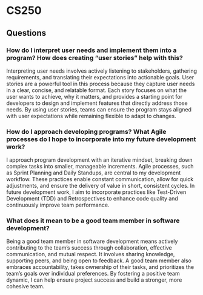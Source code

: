 # CS250

## Questions

### How do I interpret user needs and implement them into a program? How does creating “user stories” help with this?
Interpreting user needs involves actively listening to stakeholders, gathering requirements, and translating their expectations into actionable goals. User stories are a powerful tool in this process because they capture user needs in a clear, concise, and relatable format. Each story focuses on what the user wants to achieve, why it matters, and provides a starting point for developers to design and implement features that directly address those needs. By using user stories, teams can ensure the program stays aligned with user expectations while remaining flexible to adapt to changes.

### How do I approach developing programs? What Agile processes do I hope to incorporate into my future development work?
I approach program development with an iterative mindset, breaking down complex tasks into smaller, manageable increments. Agile processes, such as Sprint Planning and Daily Standups, are central to my development workflow. These practices enable constant communication, allow for quick adjustments, and ensure the delivery of value in short, consistent cycles. In future development work, I aim to incorporate practices like Test-Driven Development (TDD) and Retrospectives to enhance code quality and continuously improve team performance.

### What does it mean to be a good team member in software development?
Being a good team member in software development means actively contributing to the team’s success through collaboration, effective communication, and mutual respect. It involves sharing knowledge, supporting peers, and being open to feedback. A good team member also embraces accountability, takes ownership of their tasks, and prioritizes the team’s goals over individual preferences. By fostering a positive team dynamic, I can help ensure project success and build a stronger, more cohesive team.
